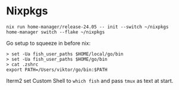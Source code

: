 # Nixpkgs

```
nix run home-manager/release-24.05 -- init --switch ~/nixpkgs
home-manager switch --flake ~/nixpkgs
```

Go setup to squeeze in before nix:
```
> set -Ua fish_user_paths $HOME/local/go/bin
> set -Ua fish_user_paths $HOME/go/bin
> cat .zshrc
export PATH=/Users/viktor/go/bin:$PATH
```

Iterm2 set Custom Shell to `which fish` and pass `tmux` as text at start.
